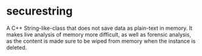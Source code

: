 securestring
============

A C++ String-like-class that does not save data as plain-text in memory. It makes live analysis of memory more difficult, as well as forensic analysis, as the content is made sure to be wiped from memory when the instance is deleted.

